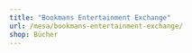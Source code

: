 ```yaml
---
title: "Bookmans Entertainment Exchange"
url: /mesa/bookmans-entertainment-exchange/
shop: Bücher
---
```

